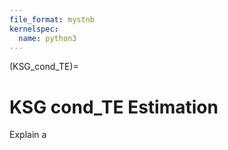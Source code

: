```yaml
---
file_format: mystnb
kernelspec:
  name: python3
---
```

(KSG_cond_TE)=
#  KSG cond_TE Estimation

Explain a